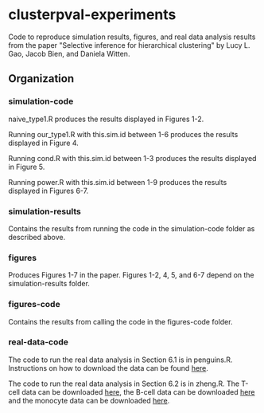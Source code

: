 # clusterpval-experiments 

Code to reproduce simulation results, figures, and real data analysis results from the paper "Selective inference for hierarchical clustering" by Lucy L. Gao, Jacob Bien, and Daniela Witten. 

## Organization

### simulation-code  

naive_type1.R produces the results displayed in Figures 1-2. 

Running our_type1.R with this.sim.id between 1-6 produces the results displayed  in Figure 4.  

Running cond.R with this.sim.id between 1-3 produces the results displayed  in Figure 5.

Running power.R with this.sim.id between 1-9 produces the results displayed  in Figures 6-7. 

### simulation-results  

Contains the results from running the code in the simulation-code folder as described above. 

### figures  

Produces Figures 1-7 in the paper. Figures 1-2, 4, 5, and 6-7 depend on the simulation-results folder. 

### figures-code  

Contains the results from calling the code in the figures-code folder.

### real-data-code  

The code to run the real data analysis in Section 6.1 is in penguins.R. Instructions on how to download the data can be found [here](https://allisonhorst.github.io/palmerpenguins/articles/download.html). 

The code to run the real data analysis in Section 6.2 is in zheng.R. The T-cell data can be downloaded [here](https://support.10xgenomics.com/single-cell-gene-expression/datasets/1.1.0/memory_t), the B-cell data can be downloaded [here](https://support.10xgenomics.com/single-cell-gene-expression/datasets/1.1.0/b_cells) and the monocyte data can be downloaded [here](https://support.10xgenomics.com/single-cell-gene-expression/datasets/1.1.0/cd14_monocytes).  


